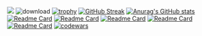 ![](https://github.com/blackcater/blackcater/raw/main/images/Hi.gif) 
![download](https://user-images.githubusercontent.com/97259944/180193435-f7d3ac63-a638-4804-945a-5310fe19295b.png)
[![trophy](https://github-profile-trophy.vercel.app/?username=namazii)](https://github.com/ryo-ma/github-profile-trophy)
[![GitHub Streak](https://github-readme-streak-stats.herokuapp.com/?user=namazii)](https://git.io/streak-stats)
[![Anurag's GitHub stats](https://github-readme-stats.vercel.app/api?username=namazii)](https://github.com/anuraghazra/github-readme-stats)
[![Readme Card](https://github-readme-stats.vercel.app/api/pin/?username=namazii&repo=GitVK)](https://github.com/namazii/GitVK.git)
[![Readme Card](https://github-readme-stats.vercel.app/api/pin/?username=namazii&repo=SwiftLearn)](https://github.com/namazii/SwiftLearn.git)
[![Readme Card](https://github-readme-stats.vercel.app/api/pin/?username=namazii&repo=TotalBill)](https://github.com/namazii/TotalBill)
[![Readme Card](https://github-readme-stats.vercel.app/api/pin/?username=namazii&repo=Unsplash)](https://github.com/namazii/Unsplash.git)
[![Readme Card](https://github-readme-stats.vercel.app/api/pin/?username=namazii&repo=RickAndMortyAPI)](https://github.com/namazii/RickAndMortyAPI.git)
[![codewars](https://www.codewars.com/users/namazi2/badges/large)](https://www.codewars.com/users/namazi2) 

